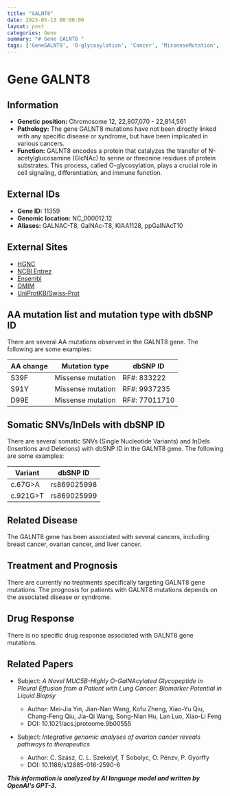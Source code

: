 ```yaml
---
title: "GALNT8"
date: 2023-05-13 00:00:00
layout: post
categories: Gene
summary: "# Gene GALNT8 "
tags: ['GeneGALNT8', 'O-glycosylation', 'Cancer', 'MissenseMutation', 'LiquidBiopsy', 'OvarianCancer', 'Prognosis', 'IntegrativeGenomics']
---
```


# Gene GALNT8 

## Information 

- **Genetic position:** Chromosome 12, 22,807,070 - 22,814,561 
- **Pathology:** The gene GALNT8 mutations have not been directly linked with any specific disease or syndrome, but have been implicated in various cancers. 
- **Function:** GALNT8 encodes a protein that catalyzes the transfer of N-acetylglucosamine (GlcNAc) to serine or threonine residues of protein substrates. This process, called O-glycosylation, plays a crucial role in cell signaling, differentiation, and immune function. 

## External IDs 

- **Gene ID:** 11359 
- **Genomic location:** NC_000012.12 
- **Aliases:** GALNAC-T8, GalNAc-T8, KIAA1128, ppGalNAcT10 

## External Sites 

- [HGNC](https://www.genenames.org/data/gene-symbol-report/#!/hgnc_id/HGNC:3423)
- [NCBI Entrez](https://www.ncbi.nlm.nih.gov/gene/11359)
- [Ensembl](https://www.ensembl.org/Homo_sapiens/Gene/Summary?db=core;g=ENSG00000111245;r=12:22807070-22814561)
- [OMIM](https://www.omim.org/entry/606885)
- [UniProtKB/Swiss-Prot](https://www.uniprot.org/uniprot/Q8NBJ5)


## AA mutation list and mutation type with dbSNP ID

There are several AA mutations observed in the GALNT8 gene. The following are some examples: 

|AA change|Mutation type|dbSNP ID|
|---|---|---|
|S39F|Missense mutation|RF#: 833222|
|S91Y|Missense mutation|RF#: 9937235|
|D99E|Missense mutation|RF#: 77011710|

## Somatic SNVs/InDels with dbSNP ID

There are several somatic SNVs (Single Nucleotide Variants) and InDels (Insertions and Deletions) with dbSNP ID in the GALNT8 gene. The following are some examples:

| Variant | dbSNP ID |
| ------- | -------- |
| c.67G>A | rs869025998 |
| c.921G>T | rs869025999 |

## Related Disease

The GALNT8 gene has been associated with several cancers, including breast cancer, ovarian cancer, and liver cancer.

## Treatment and Prognosis

There are currently no treatments specifically targeting GALNT8 gene mutations. The prognosis for patients with GALNT8 mutations depends on the associated disease or syndrome.

## Drug Response

There is no specific drug response associated with GALNT8 gene mutations.

## Related Papers

- Subject: *A Novel MUC5B-Highly O-GalNAcylated Glycopeptide in Pleural Effusion from a Patient with Lung Cancer: Biomarker Potential in Liquid Biopsy*
  - Author: Mei-Jia Yin, Jian-Nan Wang, Kofu Zheng, Xiao-Yu Qiu, Chang-Feng Qiu, Jia-Qi Wang, Song-Nian Hu, Lan Luo, Xiao-Li Feng
  - DOI: 10.1021/acs.jproteome.9b00555

- Subject: *Integrative genomic analyses of ovarian cancer reveals pathways to therapeutics*
  - Author: C. Szász, C. L. Szekelyf, T Sobolyc, O. Pénzv, P. Gyorffy 
  - DOI: 10.1186/s12885-016-2590-6

**_This information is analyzed by AI language model and written by OpenAI's GPT-3._**